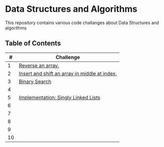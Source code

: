 # Data Structures and Algorithms

This repository contains various code challanges about Data Structures and algorithms

## Table of Contents

| #  | Challenge                                                |
|----|----------------------------------------------------------|
| 1  | [Reverse an array.](code-challange-class01/array_reverse.md) |
| 2  | [Insert and shift an array in middle at index.](code-challange-class02/insert-shift-array.md) |
| 3  | [Binary Search](code-challange-class03/array-binary-search.md) |
| 4  |                                                          |
| 5  | [Implementation: Singly Linked Lists](code_challange_class05/linked-list.md) |
| 6  |                                                          |
| 7  |                                                          |
| 8  |                                                          |
| 9  |                                                          |
| 10 |                                                          |
